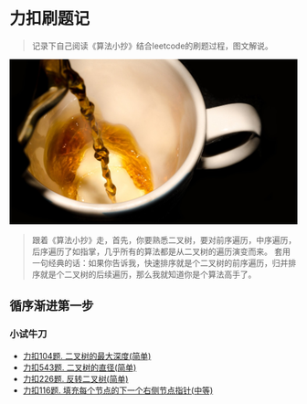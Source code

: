 # 力扣刷题记

> 记录下自己阅读《算法小抄》结合leetcode的刷题过程，图文解说。

<div align="center">
    <p>
      <img src="./resources/coffee.jpg" style="margin: 0 auto; width: 850px;" />
    </p>
</div>

> 跟着《算法小抄》走，首先，你要熟悉二叉树，要对前序遍历，中序遍历，后序遍历了如指掌，几乎所有的算法都是从二叉树的遍历演变而来。
> 套用一句经典的话：如果你告诉我，快速排序就是个二叉树的前序遍历，归并排序就是个二叉树的后续遍历，那么我就知道你是个算法高手了。

## 循序渐进第一步

### 小试牛刀
* [力扣104题. 二叉树的最大深度(简单)](doc/primarySchool/Q_104.md)
* [力扣543题. 二叉树的直径(简单)](doc/primarySchool/Q_543.md)
* [力扣226题. 反转二叉树(简单)](doc/primarySchool/Q_226.md)
* [力扣116题. 填充每个节点的下一个右侧节点指针(中等)](doc/primarySchool/Q_116.md)



